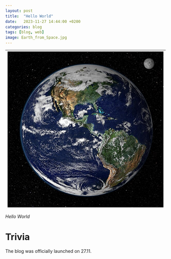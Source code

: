 ```yaml
---
layout: post
title:  "Hello World"
date:   2023-11-27 14:44:00 +0200
categories: blog
tags: [blog, web]
image: Earth_from_Space.jpg
---
```


[![Earth](Earth_from_Space.jpg)](https://www.youtube.com/watch?v=tiWYyDRwl7w) | 
---- | 
*Hello World*

# Trivia

The blog was officially launched on 27.11.
